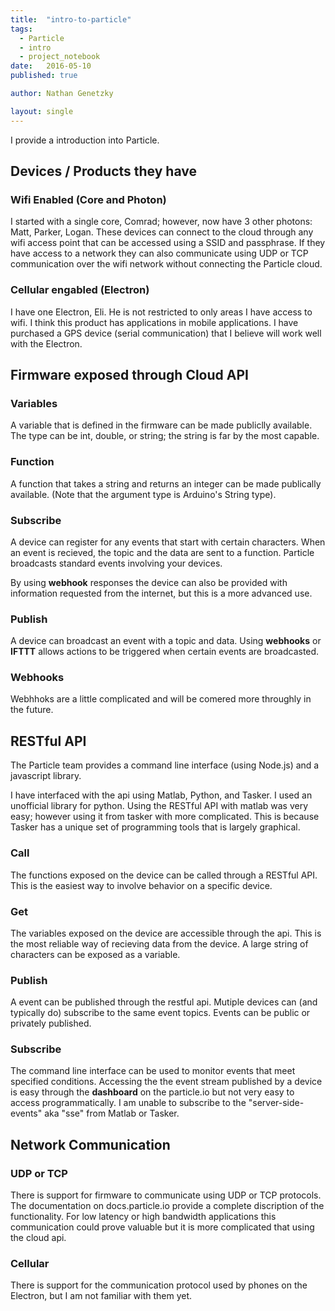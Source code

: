 ```yaml
---
title:  "intro-to-particle"
tags:
  - Particle
  - intro
  - project_notebook
date:   2016-05-10
published: true

author: Nathan Genetzky

layout: single
---
```


I provide a introduction into Particle.

## Devices / Products they have

### Wifi Enabled (Core and Photon)

I started with a single core, Comrad; however, now have 3 other photons: Matt,
Parker, Logan. These devices can connect to the cloud through any wifi access
point that can be accessed using a SSID and passphrase. If they have access to
a network they can also communicate using UDP or TCP communication over the
wifi network without connecting the Particle cloud.

### Cellular engabled (Electron)

I have one Electron, Eli. He is not restricted to only areas I have access to
wifi. I think this product has applications in mobile applications. I have
purchased a GPS device (serial communication) that I believe will work well
with the Electron.

## Firmware exposed through Cloud API

### Variables

A variable that is defined in the firmware can be made publiclly available.
The type can be int, double, or string; the string is far by the most capable.

### Function

A function that takes a string and returns an integer can be made publically
available. (Note that the argument type is Arduino's String type).

### Subscribe

A device can register for any events that start with certain characters. When
an event is recieved, the topic and the data are sent to a function. Particle
broadcasts standard events involving your devices.

By using **webhook** responses the device can also be provided with information
requested from the internet, but this is a more advanced use.

### Publish

A device can broadcast an event with a topic and data. Using **webhooks** or
**IFTTT** allows actions to be triggered when certain events are broadcasted. 

### Webhooks

Webhhoks are a little complicated and will be comered more throughly in the
future.

## RESTful API

The Particle team provides a command line interface (using Node.js) and a
javascript library.

I have interfaced with the api using Matlab, Python, and Tasker. I used an
unofficial library for python. Using the RESTful API with matlab was very
easy; however using it from tasker with more complicated. This is because
Tasker has a unique set of programming tools that is largely graphical.

### Call

The functions exposed on the device can be called through a RESTful API. This
is the easiest way to involve behavior on a specific device. 

### Get

The variables exposed on the device are accessible through the api. This is
the most reliable way of recieving data from the device. A large string of
characters can be exposed as a variable.

### Publish

A event can be published through the restful api. Mutiple devices can (and
typically do) subscribe to the same event topics. Events can be public or
privately published.

### Subscribe

The command line interface can be used to monitor events that meet specified
conditions. Accessing the the event stream published by a device is easy through
the **dashboard** on the particle.io but not very easy to access
programmatically. I am unable to subscribe to the "server-side-events" aka
"sse" from Matlab or Tasker.

## Network Communication

### UDP or TCP

There is support for firmware to communicate using UDP or TCP protocols. The
documentation on docs.particle.io provide a complete discription of the
functionality. For low latency or high bandwidth applications this
communication could prove valuable but it is more complicated that using the
cloud api.

### Cellular

There is support for the communication protocol used by phones on the
Electron, but I am not familiar with them yet.
